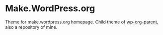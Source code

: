 Make.WordPress.org
==========

Theme for make.wordpress.org homepage.  Child theme of [wp-org-parent](https://github.com/georgestephanis/wp-org-parent), also a repository of mine.
